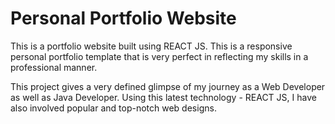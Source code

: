 <h1>Personal Portfolio Website </h1>
<p>This is a portfolio website built using REACT JS. This is a responsive personal portfolio template that is very perfect in reflecting my skills in a professional manner.</p>
<p>This project gives a very defined glimpse of my journey as a Web Developer as well as Java Developer. Using this latest technology - REACT JS, I have also involved popular and top-notch web designs.</p>